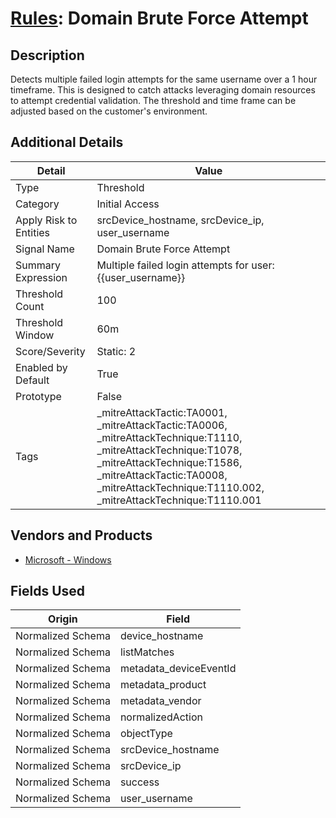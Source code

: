 # [Rules](README.md): Domain Brute Force Attempt

## Description
Detects multiple failed login attempts for the same username over a 1 hour timeframe. This is designed to catch attacks leveraging domain resources to attempt credential validation. The threshold and time frame can be adjusted based on the customer's environment.

## Additional Details
|Detail|Value|
|----|----|
|Type|Threshold|
|Category|Initial Access|
|Apply Risk to Entities|srcDevice_hostname, srcDevice_ip, user_username|
|Signal Name|Domain Brute Force Attempt|
|Summary Expression|Multiple failed login attempts for user: {{user_username}}|
|Threshold Count|100|
|Threshold Window|60m|
|Score/Severity|Static: 2|
|Enabled by Default|True|
|Prototype|False|
|Tags|_mitreAttackTactic:TA0001, _mitreAttackTactic:TA0006, _mitreAttackTechnique:T1110, _mitreAttackTechnique:T1078, _mitreAttackTechnique:T1586, _mitreAttackTactic:TA0008, _mitreAttackTechnique:T1110.002, _mitreAttackTechnique:T1110.001|
## Vendors and Products
- [Microsoft - Windows](../products/1ff7546c-cb36-4a24-87f7-89d2cecc5761.md)


## Fields Used

|Origin|Field|
|----|----|
|Normalized Schema|device_hostname|
|Normalized Schema|listMatches|
|Normalized Schema|metadata_deviceEventId|
|Normalized Schema|metadata_product|
|Normalized Schema|metadata_vendor|
|Normalized Schema|normalizedAction|
|Normalized Schema|objectType|
|Normalized Schema|srcDevice_hostname|
|Normalized Schema|srcDevice_ip|
|Normalized Schema|success|
|Normalized Schema|user_username|


